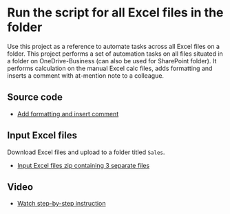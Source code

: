 # Run the script for all Excel files in the folder

Use this project as a reference to automate tasks across all Excel files on a folder. 
This project performs a set of automation tasks on all files situated in a folder on OneDrive-Business (can also be used for SharePoint folder). 
It performs calculation on the manual Excel calc files, adds formatting and inserts a comment with at-mention note to a colleague. 

## Source code 

* [Add formatting and insert comment](HighlightAndAlert.ts)

## Input Excel files 

Download Excel files and upload to a folder titled `Sales`. 

* [Input Excel files zip containing 3 separate files](HighlightAndAlertExcelFiles.zip)

## Video 

* [Watch step-by-step instruction](https://youtu.be/xMg711o7k6w)


